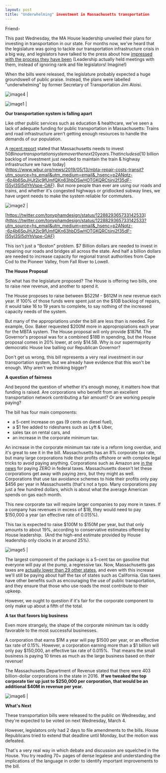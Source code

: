 ```yaml
---
layout: post
title: "Underwhelming" investment in Massachusetts transportation
---
```



Friend-

This past Wednesday, the MA House leadership unveiled their plans for investing in transportation in our state. For months now, we've heard that the legislature was going to tackle our transportation infrastructure crisis in a big way, and legislators have talked to the press about how [impressed with the process they have been](https://www.bostonglobe.com/2020/01/27/metro/ive-never-participated-meeting-like-that-inside-houses-great-transportation-debate/?utm_source=hs_email&utm_medium=email&_hsenc=p2ANqtz--6z4b6SpJHJt2jc9fUmfQKn63hbDSwHOTGKQRCtjjni2f35dF-l55yl3SI5dYhVspe-OAF) (Leadership actually held meetings with them, instead of ignoring rank and file legislators! Imagine!)

When the bills were released, the legislature probably expected a huge groundswell of public praise. Instead, the plans were labelled "underwhelming" by former Secretary of Transportation Jim Aloisi.

![image4](https://hs-6201350.f.hubspotstarter.net/hub/6201350/hubfs/image4.png?upscale=true&width=1120&upscale=true&name=image4.png) |

![image1](https://hs-6201350.f.hubspotstarter.net/hub/6201350/hubfs/image1.png?upscale=true&width=1120&upscale=true&name=image1.png) |


**Our transportation system is falling apart**

Like other public services such as education & healthcare, we've seen a lack of adequate funding for public transportation in Massachusetts: Trains and road infrastructure aren't getting enough resources to handle the demands of our population.

A [recent report](https://www.abettercity.org/assets/images/ABC_Funding_Transportation_Solutions_November_2019II.pdf?utm_source=hs_email&utm_medium=email&_hsenc=p2ANqtz--6z4b6SpJHJt2jc9fUmfQKn63hbDSwHOTGKQRCtjjni2f35dF-l55yl3SI5dYhVspe-OAF) stated that Massachusetts needs to invest $50B in our transportation system over the next 20 years. That includes a [$10 billion backlog of investment just needed to maintain the train & highway infrastructure we have today](https://www.wbur.org/news/2019/05/13/mbta-repair-costs-transit?utm_source=hs_email&utm_medium=email&_hsenc=p2ANqtz--6z4b6SpJHJt2jc9fUmfQKn63hbDSwHOTGKQRCtjjni2f35dF-l55yl3SI5dYhVspe-OAF). But more people than ever are using our roads and trains, and whether it's congested highways or gridlocked subway lines, we have urgent needs to make the system reliable for commuters.


![image2](https://hs-6201350.f.hubspotstarter.net/hub/6201350/hubfs/image2.png?upscale=true&width=1120&upscale=true&name=image2.png) |


[https://twitter.com/tonyphamdesign/status/1228829365733142533](https://twitter.com/tonyphamdesign/status/1228829365733142533?utm_source=hs_email&utm_medium=email&_hsenc=p2ANqtz--6z4b6SpJHJt2jc9fUmfQKn63hbDSwHOTGKQRCtjjni2f35dF-l55yl3SI5dYhVspe-OAF)

This isn't just a "Boston" problem. $7 Billion dollars are needed to invest in repairing our roads and bridges all across the state. And half a billion dollars are needed to increase capacity for regional transit authorities from Cape Cod to the Pioneer Valley, from Fall River to Lowell. 

**The House Proposal**

So what has the legislature proposed? The House is offering two bills, one to raise new revenue, and another to spend it. 

The House proposes to raise between $522M - $612M in new revenue each year. If 100% of those funds were spent just on the $10B backlog of repairs, it would take 16 to 19 years to complete, to say nothing of the increased capacity needs of the system.

But many of the appropriations under the bill are less than is needed. For example, Gov. Baker requested $200M more in appropropiations each year for the MBTA system. The House proposal will only provide $187M. The Governor's proposal was for a combined $18B in spending, but the House proposal comes in 20% lower, at only $14.5B. Why is our supermajority democratic House low balling our Republican Governor?

Don't get us wrong, this bill represents a very real investment in our transportation system, but we already have evidence that this won't be enough. Why aren't we thinking bigger?

**A question of fairness**

And beyond the question of whether it's enough money, it matters how that funding is raised. Are corporations who benefit from an excellent transportation network contributing a fair amount? Or are working people paying?

The bill has four main components: 

-   a 5-cent increase on gas (9 cents on diesel fuel), 
-   a $1 fee added to rideshares such as Lyft & Uber, 
-   sales tax on rental cars, and 
-   an increase in the corporate minimum tax.

An increase in the corporate minimum tax rate is a reform long overdue, and it's great to see it in the bill. Massachusetts has an 8% corporate tax rate, but many large corporations hide their profits offshore or with complex legal tricks to avoid paying anything. Corporations such as Amazon are [in the news](https://www.businessinsider.com/tech-companies-dont-pay-federal-income-taxes-amazon-gm-2019-11?utm_source=hs_email&utm_medium=email&_hsenc=p2ANqtz--6z4b6SpJHJt2jc9fUmfQKn63hbDSwHOTGKQRCtjjni2f35dF-l55yl3SI5dYhVspe-OAF) for paying ZERO in federal taxes. Massachusetts doesn't let these corporations get away with paying zero, but they might as well. Corporations that use tax avoidance schemes to hide their profits only pay $456 per year in Massachusetts (that's not a typo. Many corporations pay just a few hundred dollars, which is about what the average American spends on gas each month.

This new corporate tax will require larger companies to pay more in taxes. If a company has revenues in excess of $1B, they would need to pay $150,000 a year (an effective rate of 0.015%).

This tax is expected to raise $100M to $150M per year, but that only amounts to about 19%, according to conservative estimates offered by House leadership.  (And the high-end estimate provided by House leadership only clocks in at around 25%).


![image5](https://hs-6201350.f.hubspotstarter.net/hub/6201350/hubfs/image5.png?upscale=true&width=780&upscale=true&name=image5.png) |


The largest component of the package is a 5-cent tax on gasoline that everyone will pay at the pump, a regressive tax. Now, Massachusetts gas taxes are [actually lower than 29 other states](https://en.wikipedia.org/wiki/Fuel_taxes_in_the_United_States?utm_source=hs_email&utm_medium=email&_hsenc=p2ANqtz--6z4b6SpJHJt2jc9fUmfQKn63hbDSwHOTGKQRCtjjni2f35dF-l55yl3SI5dYhVspe-OAF), and even with this increase we'll still be paying about half the tax of states such as California. Gas taxes have other benefits such as encouraging the use of public transportation, and they ensure that those who use roads the most contribute to their upkeep.

However, we ought to question if it's fair for the corporate component to only make up about a fifth of the total.

**A tax that favors big business**

Even more strangely, the shape of the corporate minimum tax is oddly favorable to the most successful businesses.

A corporation that earns $1M a year will pay $1500 per year, or an effective tax rate of 0.15%. However, a corporation earning more than a $1 billion will only pay $150,000, an effective tax rate of 0.015%.  That means the small business is paying 10 times as much as the large business based on their revenue!

The Massachusetts Department of Revenue stated that there were 403 billion-dollar corporations in the state in 2016.  **If we tweaked the top corporate tier up just to $250,000 per corporation, that would be an additional $40M in revenue per year.**


![image6](https://hs-6201350.f.hubspotstarter.net/hub/6201350/hubfs/image6.png?upscale=true&width=1120&upscale=true&name=image6.png) |


**What's Next**

These transportation bills were released to the public on Wednesday, and they're expected to be voted on next Wednesday, March 4.

However, legislators only had 2 days to file amendments to the bills. House Republicans tried to extend that deadline until Monday, but the motion was defeated.

That's a very real way in which debate and discussion are squelched in the House. You try reading 70+ pages of dense legalese and understanding the implications of the language in order to identify important improvements to the bill.
